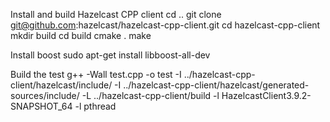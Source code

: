 Install and build Hazelcast CPP client
	cd ..
	git clone git@github.com:hazelcast/hazelcast-cpp-client.git
	cd hazelcast-cpp-client
	mkdir build
	cd build
	cmake .
	make 

Install boost
	sudo apt-get install libboost-all-dev

Build the test
	g++ -Wall test.cpp -o test -I ../hazelcast-cpp-client/hazelcast/include/ -I ../hazelcast-cpp-client/hazelcast/generated-sources/include/ -L ../hazelcast-cpp-client/build -l HazelcastClient3.9.2-SNAPSHOT_64 -l pthread
